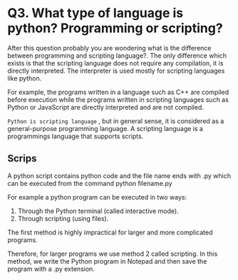 # Q3. What type of language is python? Programming or scripting?

After this question probably you are wondering what is the difference between programming and scripting language?.
The only difference which exists is that the scripting language does not require any compilation, it is directly interpreted. The interpreter is used mostly for scripting languages like python.

For example, the programs written in a language such as C++ are compiled before execution while the programs written in scripting languages such as Python or JavaScript are directly interpreted and are not compiled.

`Python is scripting language` , but in general sense, it is considered as a general-purpose programming language. A scripting language is a programmings language that supports scripts.

## Scrips

A python script contains python code and the file name ends with .py which can be executed from the command python filename.py

For example a python program can be executed in two ways:

1. Through the Python terminal (called interactive mode).
2. Through scripting (using files).

The first method is highly impractical for larger and more complicated programs.

Therefore, for larger programs we use method 2 called scripting. In this method, we write the Python program in Notepad and then save the program with a .py extension.
